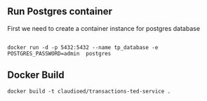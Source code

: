 ## Run Postgres container

First we need to create a container instance for postgres database

```shell script

docker run -d -p 5432:5432 --name tp_database -e POSTGRES_PASSWORD=admin  postgres

```

## Docker Build

```shell script
docker build -t claudioed/transactions-ted-service .
```